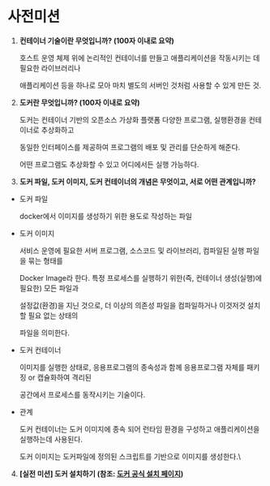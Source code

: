 # 사전미션

1. **컨테이너 기술이란 무엇입니까? (100자 이내로 요약)**

   호스트 운영 체제 위에 논리적인 컨테이너를 만들고 애플리케이션을 작동시키는 데 필요한 라이브러리나

   애플리케이션 등을 하나로 모아 마치 별도의 서버인 것처럼 사용할 수 있게 만든 것.

   

2. **도커란 무엇입니까? (100자 이내로 요약)**

   도커는 컨테이너 기반의 오픈소스 가상화 플랫폼 다양한 프로그램, 실행환경을 컨테이너로 추상화하고 

   동일한 인터페이스를 제공하여 프로그램의 배포 및 관리를 단순하게 해준다.

   어떤 프로그램도 추상화할 수 있고 어디에서든 실행 가능하다.

   

3. **도커 파일, 도커 이미지, 도커 컨테이너의 개념은 무엇이고, 서로 어떤 관계입니까?**

* 도커 파일

  docker에서 이미지를 생성하기 위한 용도로 작성하는 파일

* 도커 이미지

  서비스 운영에 필요한 서버 프로그램, 소스코드 및 라이브러리, 컴파일된 실행 파일을 묶는 형태를 

  Docker Image라 한다. 특정 프로세스를 실행하기 위한(즉, 컨테이너 생성(실행)에 필요한) 모든 파일과

  설정값(환경)을 지닌 것으로, 더 이상의 의존성 파일을 컴파일하거나 이것저것 설치 할 필요 없는 상태의 

  파일을 의미한다.

* 도커 컨테이너

  이미지를 실행한 상태로, 응용프로그램의 종속성과 함께 응용프로그램 자체를 패키징 or 캡슐화하여 격리된

  공간에서 프로세스를 동작시키는 기술이다.

* 관계

  도커 컨테이너는 도커 이미지에 종속 되어 런타임 환경을 구성하고 애플리케이션을 실행하는데 사용된다.

  도커 이미지는 도커파일에 정의된 스크립트를 기반으로 이미지를 생성한다.\

  

4. **[실전 미션] 도커 설치하기 (참조: [도커 공식 설치 페이지](https://docs.docker.com/engine/install/))**



## 